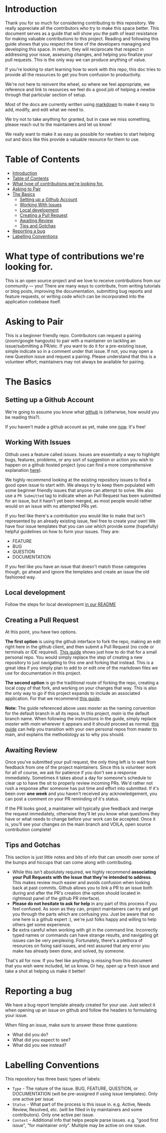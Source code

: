 # Introduction

Thank you for so much for considering contributing to this repository. We really appreciate all the contributors who try to make this space better. This document serves as a guide that will show you the path of least resistance for making valuable contributions to this project. Reading and following this guide shows that you respect the time of the developers managing and developing this space. In return, they will reciprocate that respect in addressing your issue, assessing changes, and helping you finalize your pull requests. This is the only way we can produce anything of value.

If you're looking to start learning how to work with this repo, this doc tries to provide all the resources to get you from confusion to productivity.

We're not here to reinvent the wheel, so where we feel appropriate, we reference and link to resources we feel do a good job of helping a newbie through that particular section of setup.

Most of the docs are currently written using [markdown](https://www.markdownguide.org/basic-syntax/) to make it easy to add, modify, and edit what we need to.

We try not to take anything for granted, but in case we miss something, please reach out to the maintainers and let us know!

We really want to make it as easy as possible for newbies to start helping out and docs like this provide a valuable resource for them to use.

# Table of Contents

- [Introduction](#introduction)
- [Table of Contents](#table-of-contents)
- [What type of contributions we're looking for.](#what-type-of-contributions-were-looking-for)
- [Asking to Pair](#asking-to-pair)
- [The Basics](#the-basics)
  - [Setting up a Github Account](#setting-up-a-github-account)
  - [Working With Issues](#working-with-issues)
  - [Local development](#local-development)
  - [Creating a Pull Request](#creating-a-pull-request)
  - [Awaiting Review](#awaiting-review)
  - [Tips and Gotchas](#tips-and-gotchas)
- [Reporting a bug](#reporting-a-bug)
- [Labelling Conventions](#labelling-conventions)

# What type of contributions we're looking for.

This is an open source project and we love to receive contributions from our community — you! There are many ways to contribute, from writing tutorials or blog posts, improving the documentation, submitting bug reports and feature requests,
or writing code which can be incorporated into the application codebase itself.

# Asking to Pair

This is a beginner friendly repo. Contributors can request a pairing (zoom/google hangouts) to pair with a maintainer on tackling an issue/submitting a PR/etc. If you want to do it for a pre-existing issue, simple indicate so in a comment under that issue. If not, you may open a new Question issue and request a pairing. Please understand that this is a volunteer effort; maintainers may not always be available for pairing.

# The Basics

## Setting up a Github Account

We're going to assume you know what [github](https://www.howtogeek.com/180167/htg-explains-what-is-github-and-what-do-geeks-use-it-for/) is (otherwise, how would you be reading this?).

If you haven't made a github account as yet, make one [now](https://github.com). It's free!

## Working With Issues

Github uses a feature called _issues_. Issues are essentially a way to highlight bugs, features, problems, or any sort of suggestion or action you wish to happen on a github hosted project (you can find a more comprehensive explanation [here](https://guides.github.com/features/issues/)).

We highly recommend looking at the existing repository issues to find a good open issue to start with. We always try to keep them populated with some beginner friendly issues that anyone can attempt to solve. We also use a `PR Submitted` tag to indicate when an Pull Request has been submitted for an issue, but it hasn't yet been merged, as most people would rather would on an issue with no attempted PRs yet.

If you feel like there's a contribution you would like to make that isn't represented by an already existing issue, feel free to create your own! We have four issue templates that you can use which provide some (hopefully) helpful guidelines on how to form your issues. They are:

- FEATURE
- BUG
- QUESTION
- DOCUMENTATION

If you feel like you have an issue that doesn't match those categories though, go ahead and ignore the templates and create an issue the old fashioned way.

## Local development

Follow the steps for local development [in our README](README.md#local-development)

## Creating a Pull Request

At this point, you have two options.

**The first option** is using the github interface to fork the repo, making an edit right here in the github client, and then submit a Pull Request (no code or terminals or IDE required). [This guide](https://guides.github.com/activities/hello-world/) shows just how to do that for a small personal repo. You would simply replace the step of creating a new repository to just navigating to this one and forking that instead. This is a great idea if you simply plan to add to or edit one of the markdown files we use for documentation in this project.

**The second option** is go the traditional route of forking the repo, creating a local copy of that fork, and working on your changes that way. This is also the only way to go if this project expands to include an associated application. For that we recommend [this guide](https://www.dataschool.io/how-to-contribute-on-github/).

**Note:** The guide referenced above uses _master_ as the naming convention for the default branch in all its repos. In this project, _main_ is the default branch name. When following the instructions in the guide, simply replace _master_ with _main_ wherever it appears and it should proceed as normal. [this guide](https://www.hanselman.com/blog/EasilyRenameYourGitDefaultBranchFromMasterToMain.aspx) can help you transition with your own personal repos from master to main, and explains the methodology as to why you should.

## Awaiting Review

Once you've submitted your pull request, the only thing left is to wait from feedback from one of the project maintainers. Since this is volunteer work for all of course, we ask for patience if you don't see a response immediately. Sometimes it takes about a day for someone's schedule to clear up to have the sit to properly review incoming PRs. We'd rather not rush a response after someone has put time and effort into submitted. If it's been over **one week** and you haven't received any acknowledgement, you can post a comment on your PR reminding of it's status.

If the PR looks good, a maintainer will typically give feedback and merge the request immediately, otherwise they'll let you know what questions they have or what needs to change before your work can be accepted. Once it is, you'll see your changes on the main branch and VOILA, open source contribution complete!

## Tips and Gotchas

This section is just little notes and bits of info that can smooth over some of the bumps and hiccups that can come along with contributing.

- While this isn't absolutely required, we highly recommend **associating your Pull Requests with the Issue that they're intended to address**. This makes review much easier and avoids confusion when looking back at past commits. Github allows you to link a PR to an issue both during and after the PR's creation (the option should located in rightmost panel of the github PR interface).
- **Please do not hesitate to ask for help** in any part of this process if you feel confused. As soon as they can, project maintainers can try and get you through the parts which are confusing you. Just be aware that no one here is a github expert :), we're just folks happy and willing to help others get some experience.
- Be extra careful when working with git in the command line. Incorrectly typed names or commands can have strange results, and navigating git issues can be very perplexing. Fortunately, there's a plethora of resources on fixing said issues, and rest assured that any error you make has already been done, and solved, by someone.

That's all for now. If you feel like anything is missing from this document that you wish were included, let us know. Or hey, open up a fresh issue and take a shot at helping us make it better!

# Reporting a bug

We have a bug report template already created for your use. Just select it when opening up an issue on github and follow the headers to formulating your issue.

When filing an issue, make sure to answer these three questions:

- What did you do?
- What did you expect to see?
- What did you see instead?

# Labelling Conventions

This repository has three basic types of labels:

- `Type` - The nature of the issue. BUG, FEATURE, QUESTION, or DOCUMENTATION (will be pre-assigned if using issue templates). Only one active per issue
- `Status` - What part of the process is this issue in. e.g. Active, Needs Review, Resolved, etc. (will be filled in by maintainers and some contributors). Only one active per issue.
- `Context` - Additional info that helps people parse issues. e.g. "good first issue", "for maintainer only". Multiple may be active on one issue.
